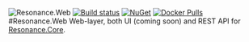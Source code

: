 ![Resonance.Web](https://github.com/kwaazaar/resonance.web/blob/master/Resonance-Icon-64x64.png "Resonance.Web") [![Build status](https://ci.appveyor.com/api/projects/status/3wu0str4v3e8hgx4/branch/master?svg=true)](https://ci.appveyor.com/project/RobertTeKaat/resonance.web/branch/master) [![NuGet](https://img.shields.io/nuget/v/Resonance.APIClient.svg?maxAge=300)](https://www.nuget.org/packages/Resonance.APIClient/) [![Docker Pulls](https://img.shields.io/docker/pulls/kwaazaar/resonance.web.svg)](https://hub.docker.com/r/kwaazaar/resonance.web/)
#Resonance.Web
Web-layer, both UI (coming soon) and REST API for [Resonance.Core](https://www.nuget.org/packages/Resonance.Core/).
